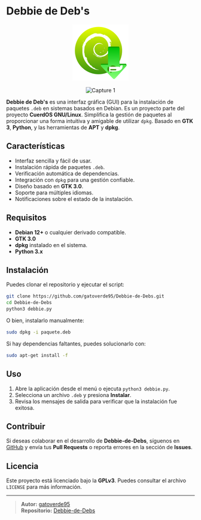 # Debbie de Deb's

<p align="center">
  <img src="debbie.svg" alt="Debbie-de-Debs Logo" width="150"/>
</p>
<p align="center">
  <img src="assets/capture.png" alt="Capture 1" width="400"/>
</p>

**Debbie de Deb's** es una interfaz gráfica (GUI) para la instalación de paquetes `.deb` en sistemas basados en Debian. Es un proyecto parte del proyecto **CuerdOS GNU/Linux**. Simplifica la gestión de paquetes al proporcionar una forma intuitiva y amigable de utilizar `dpkg`. Basado en **GTK 3**, **Python**, y las herramientas de **APT** y **dpkg**.

## Características

- Interfaz sencilla y fácil de usar.
- Instalación rápida de paquetes `.deb`.
- Verificación automática de dependencias.
- Integración con `dpkg` para una gestión confiable.
- Diseño basado en **GTK 3.0**.
- Soporte para múltiples idiomas.
- Notificaciones sobre el estado de la instalación.

## Requisitos

- **Debian 12+** o cualquier derivado compatible.
- **GTK 3.0**
- **dpkg** instalado en el sistema.
- **Python 3.x**

## Instalación

Puedes clonar el repositorio y ejecutar el script:

```bash
git clone https://github.com/gatoverde95/Debbie-de-Debs.git
cd Debbie-de-Debs
python3 debbie.py
```

O bien, instalarlo manualmente:

```bash
sudo dpkg -i paquete.deb
```

Si hay dependencias faltantes, puedes solucionarlo con:

```bash
sudo apt-get install -f
```

## Uso

1. Abre la aplicación desde el menú o ejecuta `python3 debbie.py`.
2. Selecciona un archivo `.deb` y presiona **Instalar**.
3. Revisa los mensajes de salida para verificar que la instalación fue exitosa.

## Contribuir

Si deseas colaborar en el desarrollo de **Debbie-de-Debs**, síguenos en [GitHub](https://github.com/gatoverde95/Debbie-de-Debs) y envía tus **Pull Requests** o reporta errores en la sección de **Issues**.

## Licencia

Este proyecto está licenciado bajo la **GPLv3**. Puedes consultar el archivo `LICENSE` para más información.

---

> **Autor:** [gatoverde95](https://github.com/gatoverde95)  
> **Repositorio:** [Debbie-de-Debs](https://github.com/gatoverde95/Debbie-de-Debs)
